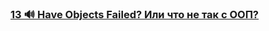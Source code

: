 ### [13 🔊 Have Objects Failed? Или что не так с ООП?](https://www.youtube.com/watch?v=4yO5OS0vPSw)


